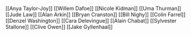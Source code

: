 [[Anya Taylor-Joy]]
[[Willem Dafoe]]
[[Nicole Kidman]]
[[Uma Thurman]]
[[Jude Law]]
[[Alan Arkin]]
[[Bryan Cranston]]
[[Bill Nighy]]
[[Colin Farrel]]
[[Denzel Washington]]
[[Cara Delevingue]]
[[Alain Chabat]]
[[Sylvester Stallone]]
[[Clive Owen]]
[[Jake Gyllenhaal]]

